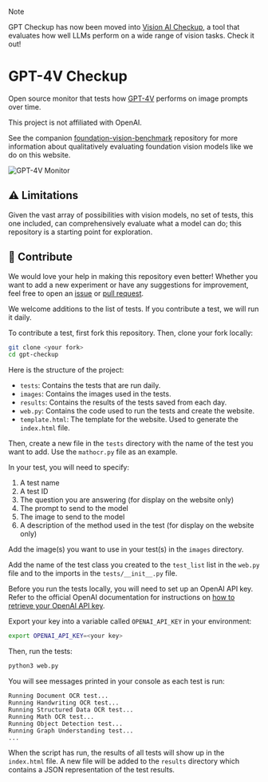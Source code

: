 > [!NOTE]  
> GPT Checkup has now been moved into [Vision AI Checkup](https://visioncheckup.com/), a tool that evaluates how well LLMs perform on a wide range of vision tasks. Check it out! 

# GPT-4V Checkup

Open source monitor that tests how [GPT-4V](https://openai.com/research/gpt-4v-system-card) performs on image prompts over time.

This project is not affiliated with OpenAI.

See the companion [foundation-vision-benchmark](https://github.com/roboflow/foundation-vision-benchmark) repository for more information about qualitatively evaluating foundation vision models like we do on this website.

![GPT-4V Monitor](screenshot.png)

## ⚠️ Limitations

Given the vast array of possibilities with vision models, no set of tests, this one included, can comprehensively evaluate what a model can do; this repository is a starting point for exploration.

## 🦸 Contribute

We would love your help in making this repository even better! Whether you want to
add a new experiment or have any suggestions for improvement,
feel free to open an [issue](https://github.com/roboflow/awesome-openai-vision-api-experiments/issues)
or [pull request](https://github.com/roboflow/awesome-openai-vision-api-experiments/pulls).

We welcome additions to the list of tests. If you contribute a test, we will run it daily.

To contribute a test, first fork this repository. Then, clone your fork locally:

```bash
git clone <your fork>
cd gpt-checkup
```

Here is the structure of the project:

- `tests`: Contains the tests that are run daily.
- `images`: Contains the images used in the tests.
- `results`: Contains the results of the tests saved from each day.
- `web.py`: Contains the code used to run the tests and create the website.
- `template.html`: The template for the website. Used to generate the `index.html` file.

Then, create a new file in the `tests` directory with the name of the test you want to add. Use the `mathocr.py` file as an example.

In your test, you will need to specify:

1. A test name
2. A test ID
3. The question you are answering (for display on the website only)
4. The prompt to send to the model
5. The image to send to the model
6. A description of the method used in the test (for display on the website only)

Add the image(s) you want to use in your test(s) in the `images` directory.

Add the name of the test class you created to the `test_list` list in the `web.py` file
and to the imports in the `tests/__init__.py` file.

Before you run the tests locally, you will need to set up an OpenAI API key. Refer to the official OpenAI documentation for instructions on [how to retrieve your OpenAI API key](https://help.openai.com/en/articles/4936850-where-do-i-find-my-api-key).

Export your key into a variable called `OPENAI_API_KEY` in your environment:

```bash
export OPENAI_API_KEY=<your key>
```

Then, run the tests:

```bash
python3 web.py
```

You will see messages printed in your console as each test is run:

```text
Running Document OCR test...
Running Handwriting OCR test...
Running Structured Data OCR test...
Running Math OCR test...
Running Object Detection test...
Running Graph Understanding test...
...
```

When the script has run, the results of all tests will show up in the `index.html` file. A new file will be added to the `results` directory which contains a JSON representation of the test results.
